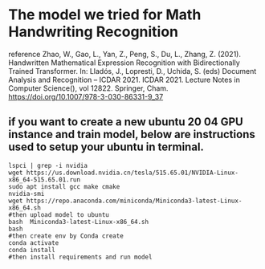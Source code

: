 # The model we tried for Math Handwriting Recognition

reference
Zhao, W., Gao, L., Yan, Z., Peng, S., Du, L., Zhang, Z. (2021). Handwritten Mathematical Expression Recognition with Bidirectionally Trained Transformer. In: Lladós, J., Lopresti, D., Uchida, S. (eds) Document Analysis and Recognition – ICDAR 2021. ICDAR 2021. Lecture Notes in Computer Science(), vol 12822. Springer, Cham. https://doi.org/10.1007/978-3-030-86331-9_37

## if you want to create a new ubuntu 20 04 GPU instance and train model, below are instructions used to setup your ubuntu in terminal.

```
lspci | grep -i nvidia
wget https://us.download.nvidia.cn/tesla/515.65.01/NVIDIA-Linux-x86_64-515.65.01.run
sudo apt install gcc make cmake
nvidia-smi
wget https://repo.anaconda.com/miniconda/Miniconda3-latest-Linux-x86_64.sh
#then upload model to ubuntu
bash  Miniconda3-latest-Linux-x86_64.sh
bash
#then create env by Conda create
conda activate
conda install
#then install requirements and run model
```
